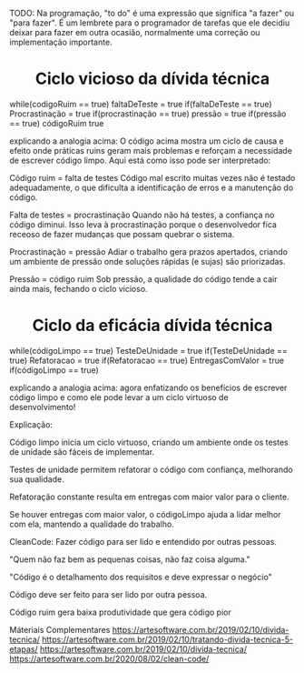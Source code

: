 TODO: Na programação, "to do" é uma expressão que significa "a fazer" ou "para fazer". É um lembrete para o programador de tarefas que ele decidiu deixar para fazer em outra ocasião, normalmente uma correção ou implementação importante.


<h1 align="center">Ciclo vicioso da dívida técnica</h1>

 while(codigoRuim == true) faltaDeTeste = true if(faltaDeTeste == true) Procrastinação = true if(procrastinação == true) pressão = true if(pressão == true) códigoRuim true

explicando a analogia acima: 
O código acima mostra um ciclo de causa e efeito onde práticas ruins geram mais problemas e reforçam a necessidade de escrever código limpo. Aqui está como isso pode ser interpretado:

Código ruim = falta de testes
Código mal escrito muitas vezes não é testado adequadamente, o que dificulta a identificação de erros e a manutenção do código.

Falta de testes = procrastinação
Quando não há testes, a confiança no código diminui. Isso leva à procrastinação porque o desenvolvedor fica receoso de fazer mudanças que possam quebrar o sistema.

Procrastinação = pressão
Adiar o trabalho gera prazos apertados, criando um ambiente de pressão onde soluções rápidas (e sujas) são priorizadas.

Pressão = código ruim
Sob pressão, a qualidade do código tende a cair ainda mais, fechando o ciclo vicioso.

<h1 align="center">Ciclo da eficácia dívida técnica</h1>

 while(códigoLimpo == true) TesteDeUnidade = true if(TesteDeUnidade == true) Refatoracao = true if(Refatoracao == true) EntregasComValor = true if(códigoLimpo == true)

 explicando a analogia acima: agora enfatizando os benefícios de escrever código limpo e como ele pode levar a um ciclo virtuoso de desenvolvimento!

 Explicação:

Código limpo inicia um ciclo virtuoso, criando um ambiente onde os testes de unidade são fáceis de implementar.

Testes de unidade permitem refatorar o código com confiança, melhorando sua qualidade.

Refatoração constante resulta em entregas com maior valor para o cliente.

Se houver entregas com maior valor, o códigoLimpo ajuda a lidar melhor com ela, mantendo a qualidade do trabalho.

CleanCode: Fazer código para ser lido e entendido por outras pessoas.

"Quem não faz bem as pequenas coisas, não faz coisa alguma."

"Código é o detalhamento dos requisitos e deve expressar o negócio"

Código deve ser feito para ser lido por outra pessoa.

Código ruim gera baixa produtividade que gera código pior


Máteriais Complementares
https://artesoftware.com.br/2019/02/10/divida-tecnica/
https://artesoftware.com.br/2019/02/10/tratando-divida-tecnica-5-etapas/
https://artesoftware.com.br/2019/02/10/divida-tecnica/
https://artesoftware.com.br/2020/08/02/clean-code/
